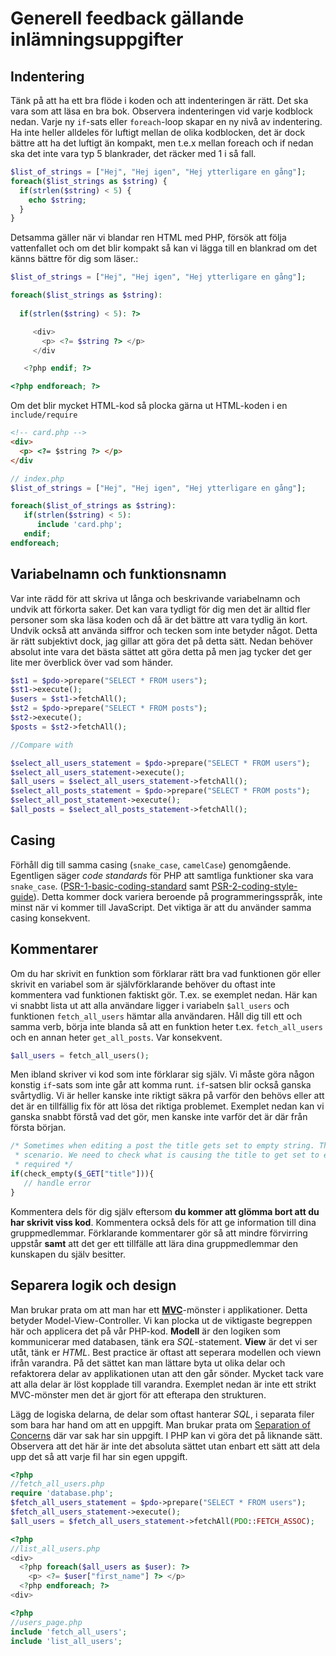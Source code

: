 # Generell feedback gällande inlämningsuppgifter

## Indentering

Tänk på att ha ett bra flöde i koden och att indenteringen är rätt. Det ska vara som att läsa en bra bok. Observera indenteringen vid varje kodblock nedan. Varje ny `if`-sats eller `foreach`-loop skapar en ny nivå av indentering. Ha inte heller alldeles för luftigt mellan de olika kodblocken, det är dock bättre att ha det luftigt än kompakt, men t.e.x mellan foreach och if nedan ska det inte vara typ 5 blankrader, det räcker med 1 i så fall.

```php
$list_of_strings = ["Hej", "Hej igen", "Hej ytterligare en gång"];
foreach($list_strings as $string) {
  if(strlen($string) < 5) {
    echo $string;
  }
}
```

Detsamma gäller när vi blandar ren HTML med PHP, försök att följa vattenfallet och om det blir kompakt så kan vi lägga till en blankrad om det känns bättre för dig som läser.:

```php
$list_of_strings = ["Hej", "Hej igen", "Hej ytterligare en gång"];

foreach($list_strings as $string): 
  
  if(strlen($string) < 5): ?>

     <div>
       <p> <?= $string ?> </p>
     </div

   <?php endif; ?>

<?php endforeach; ?>
```

Om det blir mycket HTML-kod så plocka gärna ut HTML-koden i en `include/require`

```html
<!-- card.php -->
<div>
  <p> <?= $string ?> </p>
</div
```

```php
// index.php
$list_of_strings = ["Hej", "Hej igen", "Hej ytterligare en gång"];

foreach($list_of_strings as $string):
   if(strlen($string) < 5):
      include 'card.php';
   endif;
endforeach;
```

## Variabelnamn och funktionsnamn

Var inte rädd för att skriva ut långa och beskrivande variabelnamn och undvik att förkorta saker. Det kan vara tydligt för dig men det är alltid fler personer som ska läsa koden och då är det bättre att vara tydlig än kort. Undvik också att använda siffror och tecken som inte betyder något. Detta är rätt subjektivt dock, jag gillar att göra det på detta sätt. Nedan behöver absolut inte vara det bästa sättet att göra detta på men jag tycker det ger lite mer överblick över vad som händer.

```php
$st1 = $pdo->prepare("SELECT * FROM users");
$st1->execute();
$users = $st1->fetchAll();
$st2 = $pdo->prepare("SELECT * FROM posts");
$st2->execute();
$posts = $st2->fetchAll();

//Compare with

$select_all_users_statement = $pdo->prepare("SELECT * FROM users");
$select_all_users_statement->execute();
$all_users = $select_all_users_statement->fetchAll();
$select_all_posts_statement = $pdo->prepare("SELECT * FROM posts");
$select_all_post_statement->execute();
$all_posts = $select_all_posts_statement->fetchAll();
```

## Casing

Förhåll dig till samma casing (`snake_case`, `camelCase`) genomgående. Egentligen säger *code standards* för PHP att samtliga funktioner ska vara `snake_case`. ([PSR-1-basic-coding-standard](https://github.com/php-fig/fig-standards/blob/master/accepted/PSR-1-basic-coding-standard.md) samt [PSR-2-coding-style-guide](https://github.com/php-fig/fig-standards/blob/master/accepted/PSR-2-coding-style-guide.md)). Detta kommer dock variera beroende på programmeringsspråk, inte minst när vi kommer till JavaScript. Det viktiga är att du använder samma casing konsekvent.

## Kommentarer

Om du har skrivit en funktion som förklarar rätt bra vad funktionen gör eller skrivit en variabel som är självförklarande behöver du oftast inte kommentera vad funktionen faktiskt gör. T.ex. se exemplet nedan. Här kan vi snabbt lista ut att alla användare ligger i variabeln `$all_users` och funktionen `fetch_all_users` hämtar alla användaren. Håll dig till ett och samma verb, börja inte blanda så att en funktion heter t.ex. `fetch_all_users` och en annan heter `get_all_posts`. Var konsekvent.

```php
$all_users = fetch_all_users();
```

Men ibland skriver vi kod som inte förklarar sig själv. Vi måste göra någon konstig `if`-sats som inte går att komma runt. `if`-satsen blir också ganska svårtydlig. Vi är heller kanske inte riktigt säkra på varför den behövs eller att det är en tillfällig fix för att lösa det riktiga problemet. Exemplet nedan kan vi ganska snabbt förstå vad det gör, men kanske inte varför det är där från första början.

```php
/* Sometimes when editing a post the title gets set to empty string. This is a way to handle that
 * scenario. We need to check what is causing the title to get set to empty but for now this code is
 * required */
if(check_empty($_GET["title"])){
   // handle error
}
```

Kommentera dels för dig själv eftersom **du kommer att glömma bort att du har skrivit viss kod**. Kommentera också dels för att ge information till dina gruppmedlemmar. Förklarande kommentarer gör så att mindre förvirring uppstår **samt** att det ger ett tillfälle att lära dina gruppmedlemmar den kunskapen du själv besitter.

## Separera logik och design

Man brukar prata om att man har ett **[MVC](https://en.wikipedia.org/wiki/Model%E2%80%93view%E2%80%93controller)**-mönster i applikationer. Detta betyder Model-View-Controller. Vi kan plocka ut de viktigaste begreppen här och applicera det på vår PHP-kod. **Modell** är den logiken som kommunicerar med databasen, tänk era _SQL_-statement. **View** är det vi ser utåt, tänk er _HTML_. Best practice är oftast att seperara modellen och viewn ifrån varandra. På det sättet kan man lättare byta ut olika delar och refaktorera delar av applikationen utan att den går sönder. Mycket tack vare att alla delar är löst kopplade till varandra. Exemplet nedan är inte ett strikt MVC-mönster men det är gjort för att efterapa den strukturen.

Lägg de logiska delarna, de delar som oftast hanterar _SQL_, i separata filer som bara har hand om att en uppgift. Man brukar prata om [Separation of Concerns](https://en.wikipedia.org/wiki/Separation_of_concerns) där var sak har sin uppgift. I PHP kan vi göra det på liknande sätt. Observera att det här är inte det absoluta sättet utan enbart ett sätt att dela upp det så att varje fil har sin egen uppgift.

```php
<?php
//fetch_all_users.php
require 'database.php';
$fetch_all_users_statement = $pdo->prepare("SELECT * FROM users");
$fetch_all_users_statement->execute();
$all_users = $fetch_all_users_statement->fetchAll(PDO::FETCH_ASSOC);
```

```php
<?php
//list_all_users.php
<div>
  <?php foreach($all_users as $user): ?>
    <p> <?= $user["first_name"] ?> </p>
  <?php endforeach; ?>
<div>
```

```php
<?php
//users_page.php
include 'fetch_all_users';
include 'list_all_users';
```
